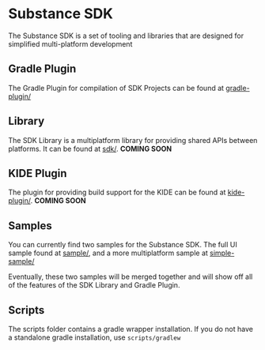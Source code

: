 # Substance SDK
The Substance SDK is a set of tooling and libraries that are designed for simplified multi-platform development

## Gradle Plugin
The Gradle Plugin for compilation of SDK Projects can be found at [gradle-plugin/](gradle-plugin/README.md)

## Library
The SDK Library is a multiplatform library for providing shared APIs between platforms. It can be found at [sdk/](sdk/README.md). **COMING SOON**

## KIDE Plugin
The plugin for providing build support for the KIDE can be found at [kide-plugin/](kide-plugin/README.md). **COMING SOON**

## Samples
You can currently find two samples for the Substance SDK. The full UI sample found at [sample/](sample/README.md), and a more multiplatform sample at [simple-sample/](simple-sample/README.md)

Eventually, these two samples will be merged together and will show off all of the features of the SDK Library and Gradle Plugin.

## Scripts
The scripts folder contains a gradle wrapper installation. If you do not have a standalone gradle installation, use `scripts/gradlew`
